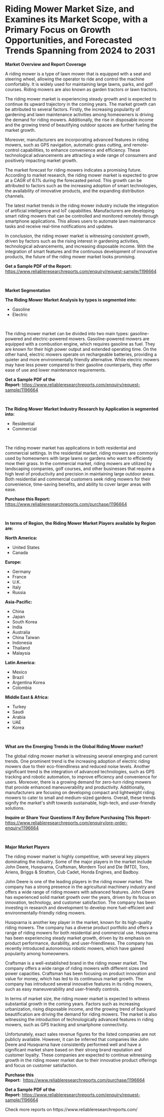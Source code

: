 <p><h1>Riding Mower Market Size, and Examines its Market Scope, with a Primary Focus on Growth Opportunities, and Forecasted Trends Spanning from 2024 to 2031</h1></p><p><strong>Market Overview and Report Coverage</strong></p>
<p><p>A riding mower is a type of lawn mower that is equipped with a seat and steering wheel, allowing the operator to ride and control the machine comfortably. It is widely used for maintaining large lawns, parks, and golf courses. Riding mowers are also known as garden tractors or lawn tractors.</p><p>The riding mower market is experiencing steady growth and is expected to continue its upward trajectory in the coming years. The market growth can be attributed to several factors. Firstly, the increasing popularity of gardening and lawn maintenance activities among homeowners is driving the demand for riding mowers. Additionally, the rise in disposable income and the growing trend of beautifying outdoor spaces are further fueling the market growth.</p><p>Moreover, manufacturers are incorporating advanced features in riding mowers, such as GPS navigation, automatic grass cutting, and remote-control capabilities, to enhance convenience and efficiency. These technological advancements are attracting a wide range of consumers and positively impacting market growth.</p><p>The market forecast for riding mowers indicates a promising future. According to market research, the riding mower market is expected to grow at a CAGR of 6.1% during the forecasted period. This growth can be attributed to factors such as the increasing adoption of smart technologies, the availability of innovative products, and the expanding distribution channels.</p><p>The latest market trends in the riding mower industry include the integration of artificial intelligence and IoT capabilities. Manufacturers are developing smart riding mowers that can be controlled and monitored remotely through smartphone applications. This allows users to automate lawn maintenance tasks and receive real-time notifications and updates.</p><p>In conclusion, the riding mower market is witnessing consistent growth, driven by factors such as the rising interest in gardening activities, technological advancements, and increasing disposable income. With the integration of smart features and the continuous development of innovative products, the future of the riding mower market looks promising.</p></p>
<p><strong>Get a Sample PDF of the Report:</strong> <a href="https://www.reliableresearchreports.com/enquiry/request-sample/1196664">https://www.reliableresearchreports.com/enquiry/request-sample/1196664</a></p>
<p>&nbsp;</p>
<p><strong>Market Segmentation</strong></p>
<p><strong>The Riding Mower Market Analysis by types is segmented into:</strong></p>
<p><ul><li>Gasoline</li><li>Electric</li></ul></p>
<p>&nbsp;</p>
<p><p>The riding mower market can be divided into two main types: gasoline-powered and electric-powered mowers. Gasoline-powered mowers are equipped with a combustion engine, which requires gasoline as fuel. They are known for their high power output and extended operating time. On the other hand, electric mowers operate on rechargeable batteries, providing a quieter and more environmentally friendly alternative. While electric mowers may have less power compared to their gasoline counterparts, they offer ease of use and lower maintenance requirements.</p></p>
<p><strong>Get a Sample PDF of the Report:</strong>&nbsp;<a href="https://www.reliableresearchreports.com/enquiry/request-sample/1196664">https://www.reliableresearchreports.com/enquiry/request-sample/1196664</a></p>
<p>&nbsp;</p>
<p><strong>The Riding Mower Market Industry Research by Application is segmented into:</strong></p>
<p><ul><li>Residential</li><li>Commercial</li></ul></p>
<p>&nbsp;</p>
<p><p>The riding mower market has applications in both residential and commercial settings. In the residential market, riding mowers are commonly used by homeowners with large lawns or gardens who want to efficiently mow their grass. In the commercial market, riding mowers are utilized by landscaping companies, golf courses, and other businesses that require a high level of productivity and precision in maintaining large outdoor areas. Both residential and commercial customers seek riding mowers for their convenience, time-saving benefits, and ability to cover larger areas with ease.</p></p>
<p><strong>Purchase this Report:</strong>&nbsp; <a href="https://www.reliableresearchreports.com/purchase/1196664">https://www.reliableresearchreports.com/purchase/1196664</a></p>
<p>&nbsp;</p>
<p><strong>In terms of Region, the Riding Mower Market Players available by Region are:</strong></p>
<p>
    <p> <strong> North America: </strong>
        <ul>
            <li>United States</li>
            <li>Canada</li>
        </ul>
        </p> 
    <p> <strong> Europe: </strong>
        <ul>
            <li>Germany</li>
            <li>France</li>
            <li>U.K.</li>
            <li>Italy</li>
            <li>Russia</li>
        </ul>
        </p> 
    <p> <strong> Asia-Pacific: </strong>
        <ul>
            <li>China</li>
            <li>Japan</li>
            <li>South Korea</li>
            <li>India</li>
            <li>Australia</li>
            <li>China Taiwan</li>
            <li>Indonesia</li>
            <li>Thailand</li>
            <li>Malaysia</li>
        </ul>
        </p> 
    <p> <strong> Latin America: </strong>
        <ul>
            <li>Mexico</li>
            <li>Brazil</li>
            <li>Argentina Korea</li>
            <li>Colombia</li>
        </ul>
        </p> 
    <p> <strong> Middle East & Africa: </strong>
        <ul>
            <li>Turkey</li>
            <li>Saudi</li>
            <li>Arabia</li>
            <li>UAE</li>
            <li>Korea</li>
        </ul>
    </p>
    </p>
<p>&nbsp;</p>
<p><strong>What are the Emerging Trends in the Global Riding Mower market?</strong></p>
<p><p>The global riding mower market is witnessing several emerging and current trends. One prominent trend is the increasing adoption of electric riding mowers due to their eco-friendliness and reduced noise levels. Another significant trend is the integration of advanced technologies, such as GPS tracking and robotic automation, to improve efficiency and convenience for users. Moreover, there is a growing demand for zero-turn riding mowers that provide enhanced maneuverability and productivity. Additionally, manufacturers are focusing on developing compact and lightweight riding mowers to cater to small and medium-sized gardens. Overall, these trends signify the market's shift towards sustainable, high-tech, and user-friendly solutions.</p></p>
<p><strong>Inquire or Share Your Questions If Any Before Purchasing This Report</strong>- <a href="https://www.reliableresearchreports.com/enquiry/pre-order-enquiry/1196664">https://www.reliableresearchreports.com/enquiry/pre-order-enquiry/1196664</a></p>
<p>&nbsp;</p>
<p><strong>Major Market Players</strong></p>
<p><p>The riding mower market is highly competitive, with several key players dominating the industry. Some of the major players in the market include John Deere, Husqvarna, Craftsman, Mordern Tool and Die (MTD), Toro, Ariens, Briggs & Stratton, Cub Cadet, Honda Engines, and Badboy. </p><p>John Deere is one of the leading players in the riding mower market. The company has a strong presence in the agricultural machinery industry and offers a wide range of riding mowers with advanced features. John Deere has experienced solid market growth over the years, driven by its focus on innovation, technology, and customer satisfaction. The company has been investing in research and development to develop more fuel-efficient and environmentally-friendly riding mowers. </p><p>Husqvarna is another key player in the market, known for its high-quality riding mowers. The company has a diverse product portfolio and offers a range of riding mowers for both residential and commercial use. Husqvarna has been experiencing steady market growth, driven by its emphasis on product performance, durability, and user-friendliness. The company has recently introduced autonomous robotic mowers, which have gained popularity among homeowners. </p><p>Craftsman is a well-established brand in the riding mower market. The company offers a wide range of riding mowers with different sizes and power capacities. Craftsman has been focusing on product innovation and value for money, which has led to its continuous market growth. The company has introduced several innovative features in its riding mowers, such as easy maneuverability and user-friendly controls. </p><p>In terms of market size, the riding mower market is expected to witness substantial growth in the coming years. Factors such as increasing urbanization, rising disposable income, and the growing trend of backyard beautification are driving the demand for riding mowers. The market is also witnessing the introduction of technologically advanced features in riding mowers, such as GPS tracking and smartphone connectivity.</p><p>Unfortunately, exact sales revenue figures for the listed companies are not publicly available. However, it can be inferred that companies like John Deere and Husqvarna have consistently performed well and have a significant market share based on their strong brand reputation and customer loyalty. These companies are expected to continue witnessing growth in the riding mower market due to their innovative product offerings and focus on customer satisfaction.</p></p>
<p><strong>Purchase this Report:</strong>&nbsp;&nbsp;<a href="https://www.reliableresearchreports.com/purchase/1196664">https://www.reliableresearchreports.com/purchase/1196664</a></p>
<p></p>
<p><strong>Get a Sample PDF of the Report:</strong>&nbsp;<a href="https://www.reliableresearchreports.com/enquiry/request-sample/1196664">https://www.reliableresearchreports.com/enquiry/request-sample/1196664</a></p>
<p>Check more reports on https://www.reliableresearchreports.com/</p>